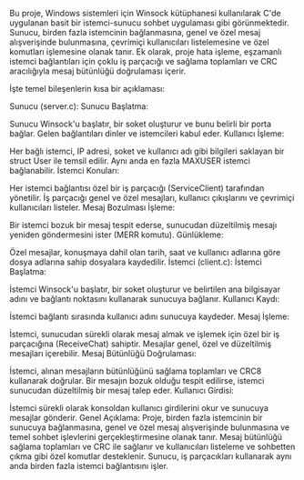 Bu proje, Windows sistemleri için Winsock kütüphanesi kullanılarak C'de uygulanan basit bir istemci-sunucu sohbet uygulaması gibi görünmektedir. Sunucu, birden fazla istemcinin bağlanmasına, genel ve özel mesaj alışverişinde bulunmasına, çevrimiçi kullanıcıları listelemesine ve özel komutları işlemesine olanak tanır. Ek olarak, proje hata işleme, eşzamanlı istemci bağlantıları için çoklu iş parçacığı ve sağlama toplamları ve CRC aracılığıyla mesaj bütünlüğü doğrulaması içerir.

İşte temel bileşenlerin kısa bir açıklaması:

Sunucu (server.c): Sunucu Başlatma:

Sunucu Winsock'u başlatır, bir soket oluşturur ve bunu belirli bir porta bağlar. Gelen bağlantıları dinler ve istemcileri kabul eder. Kullanıcı İşleme:

Her bağlı istemci, IP adresi, soket ve kullanıcı adı gibi bilgileri saklayan bir struct User ile temsil edilir. Aynı anda en fazla MAXUSER istemci bağlanabilir. İstemci Konuları:

Her istemci bağlantısı özel bir iş parçacığı (ServiceClient) tarafından yönetilir. İş parçacığı genel ve özel mesajları, kullanıcı çıkışlarını ve çevrimiçi kullanıcıları listeler. Mesaj Bozulması İşleme:

Bir istemci bozuk bir mesaj tespit ederse, sunucudan düzeltilmiş mesajı yeniden göndermesini ister (MERR komutu). Günlükleme:

Özel mesajlar, konuşmaya dahil olan tarih, saat ve kullanıcı adlarına göre dosya adlarına sahip dosyalara kaydedilir. İstemci (client.c): İstemci Başlatma:

İstemci Winsock'u başlatır, bir soket oluşturur ve belirtilen ana bilgisayar adını ve bağlantı noktasını kullanarak sunucuya bağlanır. Kullanıcı Kaydı:

İstemci bağlantı sırasında kullanıcı adını sunucuya kaydeder. Mesaj İşleme:

İstemci, sunucudan sürekli olarak mesaj almak ve işlemek için özel bir iş parçacığına (ReceiveChat) sahiptir. Mesajlar genel, özel ve düzeltilmiş mesajları içerebilir. Mesaj Bütünlüğü Doğrulaması:

İstemci, alınan mesajların bütünlüğünü sağlama toplamları ve CRC8 kullanarak doğrular. Bir mesajın bozuk olduğu tespit edilirse, istemci sunucudan düzeltilmiş bir mesaj talep eder. Kullanıcı Girdisi:

İstemci sürekli olarak konsoldan kullanıcı girdilerini okur ve sunucuya mesajlar gönderir. Genel Açıklama: Proje, birden fazla istemcinin bir sunucuya bağlanmasına, genel ve özel mesaj alışverişinde bulunmasına ve temel sohbet işlevlerini gerçekleştirmesine olanak tanır. Mesaj bütünlüğü sağlama toplamları ve CRC ile sağlanır ve kullanıcıları listeleme ve sohbetten çıkma gibi özel komutlar desteklenir. Sunucu, iş parçacıkları kullanarak aynı anda birden fazla istemci bağlantısını işler.
